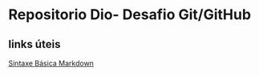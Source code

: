# Repositorio Dio- Desafio Git/GitHub

## links úteis
[Sintaxe Básica Markdown](https://www.markdownguide.org/)
